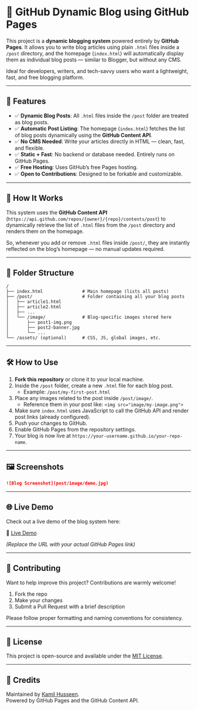 
# 📰 GitHub Dynamic Blog using GitHub Pages

This project is a **dynamic blogging system** powered entirely by **GitHub Pages**. It allows you to write blog articles using plain `.html` files inside a `/post` directory, and the homepage (`index.html`) will automatically display them as individual blog posts — similar to Blogger, but without any CMS.

Ideal for developers, writers, and tech-savvy users who want a lightweight, fast, and free blogging platform.

---

## 🚀 Features

- ✅ **Dynamic Blog Posts**: All `.html` files inside the `/post` folder are treated as blog posts.
- ✅ **Automatic Post Listing**: The homepage (`index.html`) fetches the list of blog posts dynamically using the **GitHub Content API**.
- ✅ **No CMS Needed**: Write your articles directly in HTML — clean, fast, and flexible.
- ✅ **Static + Fast**: No backend or database needed. Entirely runs on GitHub Pages.
- ✅ **Free Hosting**: Uses GitHub’s free Pages hosting.
- ✅ **Open to Contributions**: Designed to be forkable and customizable.

---

## 🧠 How It Works

This system uses the **GitHub Content API** (`https://api.github.com/repos/{owner}/{repo}/contents/post`) to dynamically retrieve the list of `.html` files from the `/post` directory and renders them on the homepage.

So, whenever you add or remove `.html` files inside `/post/`, they are instantly reflected on the blog’s homepage — no manual updates required.

---

## 📁 Folder Structure

```
/
├── index.html               # Main homepage (lists all posts)
├── /post/                   # Folder containing all your blog posts
│   ├── article1.html
│   ├── article2.html
│   ├── ...
│   └── /image/              # Blog-specific images stored here
│       ├── post1-img.png
│       ├── post2-banner.jpg
│       └── ...
└── /assets/ (optional)      # CSS, JS, global images, etc.
```

---

## 🛠️ How to Use

1. **Fork this repository** or clone it to your local machine.
2. Inside the `/post` folder, create a new `.html` file for each blog post.
   - Example: `/post/my-first-post.html`
3. Place any images related to the post inside `/post/image/`.
   - Reference them in your post like: `<img src="image/my-image.png">`
4. Make sure `index.html` uses JavaScript to call the GitHub API and render post links (already configured).
5. Push your changes to GitHub.
6. Enable GitHub Pages from the repository settings.
7. Your blog is now live at `https://your-username.github.io/your-repo-name`.

---

## 🖼️  Screenshots

```md
![Blog Screenshot](post/image/demo.jpg)
```

---

## 🌐 Live Demo

Check out a live demo of the blog system here:

🔗 [Live Demo](https://kamilhussen24.vercel.app/blog)

*(Replace the URL with your actual GitHub Pages link)*

---

## 👥 Contributing

Want to help improve this project? Contributions are warmly welcome!

1. Fork the repo
2. Make your changes
3. Submit a Pull Request with a brief description

Please follow proper formatting and naming conventions for consistency.

---

## 📄 License

This project is open-source and available under the [MIT License](LICENSE).

---

## 🙌 Credits

Maintained by [Kamil Husseen](https://github.com/kamilhussen24).  
Powered by GitHub Pages and the GitHub Content API.
